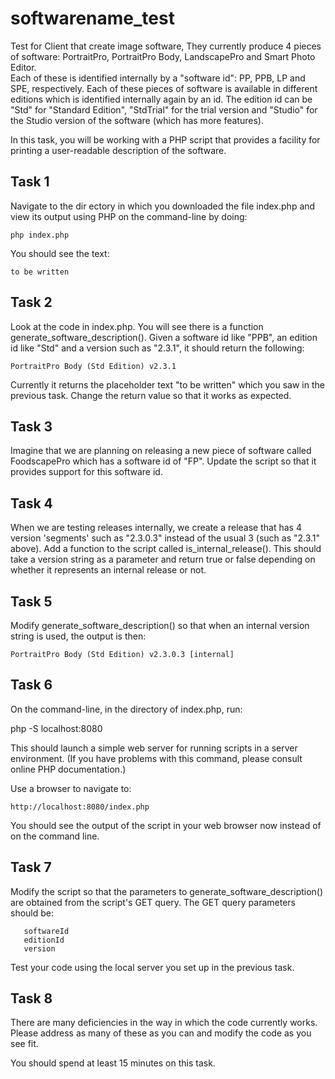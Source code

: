 # softwarename_test
Test for Client that create image software, 
They currently produce 4 pieces of software: PortraitPro,
PortraitPro Body, LandscapePro and Smart Photo Editor.  
Each of these is identified internally by a "software id": PP, PPB, LP and SPE,
respectively. Each of these pieces of software is available in
different editions which is identified internally again by an id. The
edition id can be "Std" for "Standard Edition", "StdTrial" for the
trial version and "Studio" for the Studio version of the software
(which has more features).

In this task, you will be working with a PHP script that provides a
facility for printing a user-readable description of the software.

Task 1
------

Navigate to the dir	ectory in which you downloaded the file index.php
and view its output using PHP on the command-line by doing:

    php index.php

You should see the text:

    to be written

Task 2
------

Look at the code in index.php. You will see there is a function
generate_software_description(). Given a software id like "PPB", an
edition id like "Std" and a version such as "2.3.1", it should return
the following:

	PortraitPro Body (Std Edition) v2.3.1

Currently it returns the placeholder text "to be written" which you
saw in the previous task. Change the return value so that it works as
expected.

Task 3
------

Imagine that we are planning on releasing a new piece of software
called FoodscapePro which has a software id of "FP". Update the script
so that it provides support for this software id.

Task 4
------

When we are testing releases internally, we create a release that has
4 version 'segments' such as "2.3.0.3" instead of the usual 3 (such as
"2.3.1" above). Add a function to the script called
is_internal_release(). This should take a version string as a
parameter and return true or false depending on whether it represents
an internal release or not.

Task 5
------

Modify generate_software_description() so that when an internal
version string is used, the output is then:

	PortraitPro Body (Std Edition) v2.3.0.3 [internal]

Task 6
------

On the command-line, in the directory of index.php, run:

   php -S localhost:8080

This should launch a simple web server for running scripts in a server
environment. (If you have problems with this command, please consult
online PHP documentation.)

Use a browser to navigate to:

    http://localhost:8080/index.php

You should see the output of the script in your web browser now
instead of on the command line.

Task 7
------

Modify the script so that the parameters to
generate_software_description() are obtained from the script's GET
query. The GET query parameters should be:

       softwareId
       editionId
       version

Test your code using the local server you set up in the previous
task.

Task 8
------

There are many deficiencies in the way in which the code currently
works. Please address as many of these as you can and modify the code
as you see fit.

You should spend at least 15 minutes on this task.


